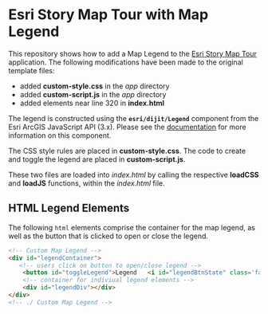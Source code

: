 # Esri Story Map Tour with Map Legend

This repository shows how to add a Map Legend to the [Esri Story Map Tour](https://github.com/Esri/storymap-tour) application.  The following modifications have been made to the original template files:

- added **custom-style.css** in the *app* directory
- added **custom-script.js** in the *app* directory
- added elements near line 320 in **index.html**

The legend is constructed using the **`esri/dijit/Legend`** component from the Esri ArcGIS JavaScript API (3.x).  Please see the [documentation](https://developers.arcgis.com/javascript/3/jsapi/legend-amd.html) for more information on this component.

The CSS style rules are placed in **custom-style.css**.  The code to create and toggle the legend are placed in **custom-script.js**.

These two files are loaded into *index.html* by calling the respective **loadCSS** and **loadJS** functions, within the *index.html* file.

## HTML Legend Elements

The following `html` elements comprise the container for the map legend, as well as the button that is clicked to open or close the legend.

```html
<!-- Custom Map Legend -->
<div id="legendContainer">
   <!-- users click on button to open/close legend -->
	<button id="toggleLegend">Legend   <i id="legendBtnState" class='fa fa-arrow-down'></i></button>
	<!-- container for indiviual legend elements -->
	<div id="legendDiv"></div>
</div>
<!-- ./ Custom Map Legend -->
```